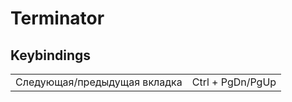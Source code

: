 # Terminator

## Keybindings

|                              |                  |
|------------------------------|------------------|
| Следующая/предыдущая вкладка | Ctrl + PgDn/PgUp |
